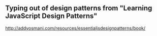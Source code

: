 ## Typing out of design patterns from "Learning JavaScript Design Patterns"

http://addyosmani.com/resources/essentialjsdesignpatterns/book/
